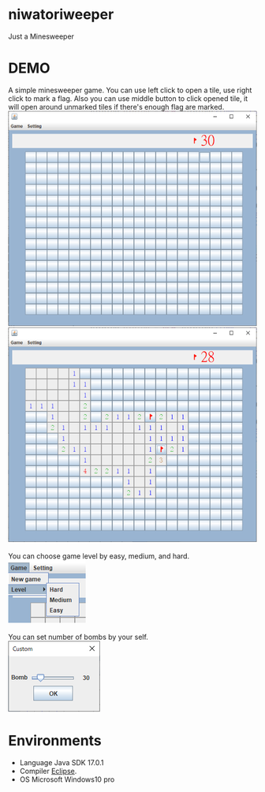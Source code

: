 # niwatoriweeper
Just a Minesweeper

# DEMO

A simple minesweeper game.
You can use left click to open a tile, use right click to mark a flag. Also you can use middle button to click opened tile, it will open around unmarked tiles if there's enough flag are marked.<br />
![image](https://github.com/ooniwatori/niwatorisweeper/blob/main/demo/demo1.png)<br />
![image](https://github.com/ooniwatori/niwatorisweeper/blob/main/demo/demo2.png)<br />
<br /> You can choose game level by easy, medium, and hard.<br />
![image](https://github.com/ooniwatori/niwatorisweeper/blob/main/demo/demo3.png)<br />
<br /> You can set number of bombs by your self.<br />
![image](https://github.com/ooniwatori/niwatorisweeper/blob/main/demo/demo4.png)<br />


# Environments 

* Language Java SDK 17.0.1
* Compiler [Eclipse](https://www.eclipse.org/).
* OS Microsoft Windows10 pro
